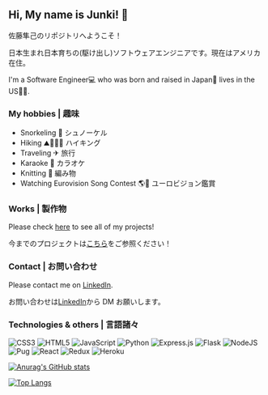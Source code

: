 ## Hi, My name is Junki! 👋

佐藤隼己のリポジトリへようこそ！

日本生まれ日本育ちの(駆け出し)ソフトウェアエンジニアです。現在はアメリカ在住。

I'm a Software Engineer💻 who was born and raised in Japan🗾 lives in the US🗽🌈.

### My hobbies | 趣味

- Snorkeling 🤿 シュノーケル
- Hiking ⛰️🚶🏻‍♂️ ハイキング
- Traveling ✈ 旅行
- Karaoke 🎤 カラオケ
- Knitting 🧶 編み物
- Watching Eurovision Song Contest 🌎🎵 ユーロビジョン鑑賞

### Works | 製作物

Please check [here](https://j00nk1.github.io/) to see all of my projects!

今までのプロジェクトは[こちら](https://j00nk1.github.io/)をご参照ください！

### Contact | お問い合わせ

Please contact me on [LinkedIn](https://www.linkedin.com/in/junki-sato-7bb773208/).

お問い合わせは[LinkedIn](https://www.linkedin.com/in/junki-sato-7bb773208/)から DM お願いします。

### Technologies & others | 言語諸々

![CSS3](https://img.shields.io/badge/css3-%231572B6.svg?style=for-the-badge&logo=css3&logoColor=white) ![HTML5](https://img.shields.io/badge/html5-%23E34F26.svg?style=for-the-badge&logo=html5&logoColor=white) ![JavaScript](https://img.shields.io/badge/javascript-%23323330.svg?style=for-the-badge&logo=javascript&logoColor=%23F7DF1E) ![Python](https://img.shields.io/badge/python-3670A0?style=for-the-badge&logo=python&logoColor=ffdd54) ![Express.js](https://img.shields.io/badge/express.js-%23404d59.svg?style=for-the-badge&logo=express&logoColor=%2361DAFB) ![Flask](https://img.shields.io/badge/flask-%23000.svg?style=for-the-badge&logo=flask&logoColor=white) ![NodeJS](https://img.shields.io/badge/node.js-6DA55F?style=for-the-badge&logo=node.js&logoColor=white) ![Pug](https://img.shields.io/badge/Pug-FFF?style=for-the-badge&logo=pug&logoColor=A86454)
![React](https://img.shields.io/badge/react-%2320232a.svg?style=for-the-badge&logo=react&logoColor=%2361DAFB) ![Redux](https://img.shields.io/badge/redux-%23593d88.svg?style=for-the-badge&logo=redux&logoColor=white) ![Heroku](https://img.shields.io/badge/heroku-%23430098.svg?style=for-the-badge&logo=heroku&logoColor=white)

[![Anurag's GitHub stats](https://github-readme-stats.vercel.app/api?username=j00nk1&hide=stars&count_private=true&show_icons=true&theme=gruvbox)](https://github.com/j00nk1/github-readme-stats)

[![Top Langs](https://github-readme-stats.vercel.app/api/top-langs/?username=j00nk1&layout=compact&theme=gruvbox)](https://github.com/j00nk1/github-readme-stats)
